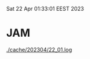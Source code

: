 Sat 22 Apr 01:33:01 EEST 2023
# JAM
<a href='./cache/202304/22_01.log'>./cache/202304/22_01.log</a>
